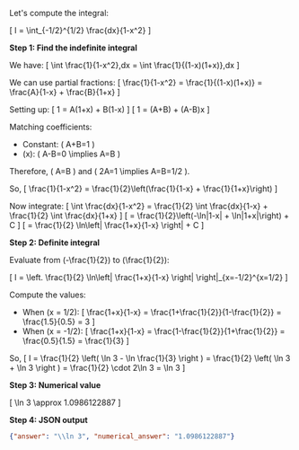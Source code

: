 Let's compute the integral:

\[
I = \int_{-1/2}^{1/2} \frac{dx}{1-x^2}
\]

**Step 1: Find the indefinite integral**

We have:
\[
\int \frac{1}{1-x^2}\,dx = \int \frac{1}{(1-x)(1+x)}\,dx
\]

We can use partial fractions:
\[
\frac{1}{1-x^2} = \frac{1}{(1-x)(1+x)} = \frac{A}{1-x} + \frac{B}{1+x}
\]

Setting up:
\[
1 = A(1+x) + B(1-x)
\]
\[
1 = (A+B) + (A-B)x
\]

Matching coefficients:
- Constant: \( A+B=1 \)
- \(x\): \( A-B=0 \implies A=B \)

Therefore, \( A=B \) and \( 2A=1 \implies A=B=1/2 \).

So,
\[
\frac{1}{1-x^2} = \frac{1}{2}\left(\frac{1}{1-x} + \frac{1}{1+x}\right)
\]

Now integrate:
\[
\int \frac{dx}{1-x^2} = \frac{1}{2} \int \frac{dx}{1-x} + \frac{1}{2} \int \frac{dx}{1+x}
\]
\[
= \frac{1}{2}\left(-\ln|1-x| + \ln|1+x|\right) + C
\]
\[
= \frac{1}{2} \ln\left| \frac{1+x}{1-x} \right| + C
\]

**Step 2: Definite integral**

Evaluate from \(-\frac{1}{2}\) to \(\frac{1}{2}\):

\[
I = \left. \frac{1}{2} \ln\left| \frac{1+x}{1-x} \right| \right|_{x=-1/2}^{x=1/2}
\]

Compute the values:
- When \(x = 1/2\):
  \[
  \frac{1+x}{1-x} = \frac{1+\frac{1}{2}}{1-\frac{1}{2}} = \frac{1.5}{0.5} = 3
  \]
- When \(x = -1/2\):
  \[
  \frac{1+x}{1-x} = \frac{1-\frac{1}{2}}{1+\frac{1}{2}} = \frac{0.5}{1.5} = \frac{1}{3}
  \]

So,
\[
I = \frac{1}{2} \left( \ln 3 - \ln \frac{1}{3} \right )
= \frac{1}{2} \left( \ln 3 + \ln 3 \right )
= \frac{1}{2} \cdot 2\ln 3 = \ln 3
\]

**Step 3: Numerical value**

\[
\ln 3 \approx 1.0986122887
\]

**Step 4: JSON output**

```json
{"answer": "\\ln 3", "numerical_answer": "1.0986122887"}
```